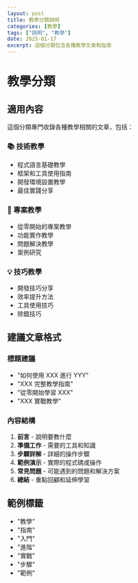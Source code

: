 ```yaml
---
layout: post
title: 教學分類說明
categories: [教學]
tags: ["說明", "教學"]
date: 2025-01-17
excerpt: 這個分類包含各種教學文章和指南
---
```


# 教學分類

## 適用內容

這個分類專門收錄各種教學相關的文章，包括：

### 📚 技術教學
- 程式語言基礎教學
- 框架和工具使用指南
- 開發環境設置教學
- 最佳實踐分享

### 🎯 專案教學
- 從零開始的專案教學
- 功能實作教學
- 問題解決教學
- 案例研究

### 💡 技巧教學
- 開發技巧分享
- 效率提升方法
- 工具使用技巧
- 除錯技巧

## 建議文章格式

### 標題建議
- "如何使用 XXX 進行 YYY"
- "XXX 完整教學指南"
- "從零開始學習 XXX"
- "XXX 實戰教學"

### 內容結構
1. **前言** - 說明要教什麼
2. **準備工作** - 需要的工具和知識
3. **步驟詳解** - 詳細的操作步驟
4. **範例演示** - 實際的程式碼或操作
5. **常見問題** - 可能遇到的問題和解決方案
6. **總結** - 重點回顧和延伸學習

## 範例標籤
- "教學"
- "指南"
- "入門"
- "進階"
- "實戰"
- "步驟"
- "範例"
